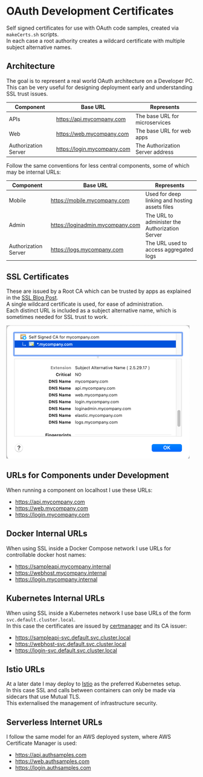 # OAuth Development Certificates

Self signed certificates for use with OAuth code samples, created via `makeCerts.sh` scripts.\
In each case a root authority creates a wildcard certificate with multiple subject alternative names.

## Architecture

The goal is to represent a real world OAuth architecture on a Developer PC.\
This can be very useful for designing deployment early and understanding SSL trust issues.

| Component | Base URL | Represents |
| --------- | -------- | ---------- |
| APIs | https://api.mycompany.com | The base URL for microservices |
| Web | https://web.mycompany.com | The base URL for web apps |
| Authorization Server | https://login.mycompany.com | The Authorization Server address |

Follow the same conventions for less central components, some of which may be internal URLs:

| Component | Base URL | Represents |
| --------- | -------- | ---------- |
| Mobile | https://mobile.mycompany.com | Used for deep linking and hosting assets files |
| Admin | https://loginadmin.mycompany.com | The URL to administer the Authorization Server |
| Authorization Server | https://logs.mycompany.com | The URL used to access aggregated logs |

## SSL Certificates

These are issued by a Root CA which can be trusted by apps as explained in the [SSL Blog Post](https://authguidance.com/2017/11/11/developer-ssl-setup/).\
A single wildcard certificate is used, for ease of administration.\
Each distinct URL is included as a subject alternative name, which is sometimes needed for SSL trust to work.

![Wildcard Certificate](./doc/wildcard-certificate.png)

## URLs for Components under Development

When running a component on localhost I use these URLs:

- https://api.mycompany.com
- https://web.mycompany.com
- https://login.mycompany.com

## Docker Internal URLs

When using SSL inside a Docker Compose network I use URLs for controllable docker host names:

- https://sampleapi.mycompany.internal
- https://webhost.mycompany.internal
- https://login.mycompany.internal

## Kubernetes Internal URLs

When using SSL inside a Kubernetes network I use base URLs of the form `svc.default.cluster.local`.\
In this case the certificates are issued by [certmanager](https://cert-manager.io/docs/) and its CA issuer:

- https://sampleapi-svc.default.svc.cluster.local
- https://webhost-svc.default.svc.cluster.local
- https://login-svc.default.svc.cluster.local

## Istio URLs

At a later date I may deploy to [Istio](https://istio.io/) as the preferred Kubernetes setup.\
In this case SSL and calls between containers can only be made via sidecars that use Mutual TLS.\
This externalised the management of infrastructure security.

## Serverless Internet URLs

I follow the same model for an AWS deployed system, where AWS Certificate Manager is used:

- https://api.authsamples.com
- https://web.authsamples.com
- https://login.authsamples.com
